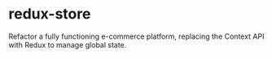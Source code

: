 # redux-store
Refactor a fully functioning e-commerce platform, replacing the Context API with Redux to manage global state.
